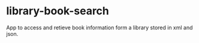 library-book-search
===================

App to access and retieve book information form a library stored in xml and json.
